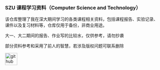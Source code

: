 ### SZU 课程学习资料（Computer Science and Technology）
该仓库整理了我在深大期间学习的各类课程相关资料，包括课程报告、实验记录、课件以及复习材料等，仓库仅用于备份，非商业用途。

大一、大二期间的报告、作业写的比较水，仅供参考，请勿抄袭

部分资料参考和采用了前人的智慧，若涉及版权问题可联系删除




[<img src='https://cdn.jsdelivr.net/npm/simple-icons@3.0.1/icons/github.svg' alt='github' height='40'>](https://github.com/nanase0629)

